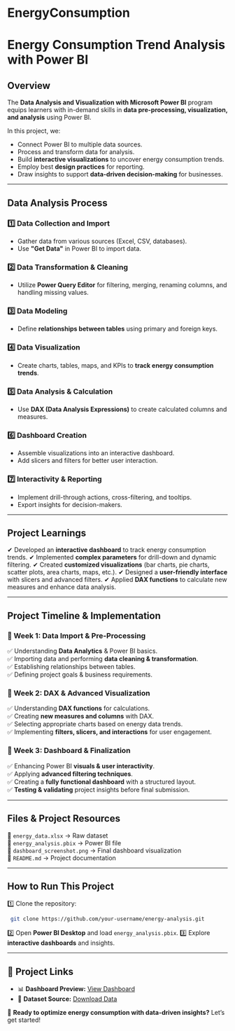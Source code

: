 # EnergyConsumption
# **Energy Consumption Trend Analysis with Power BI**

## **Overview**
The **Data Analysis and Visualization with Microsoft Power BI** program equips learners with in-demand skills in **data pre-processing, visualization, and analysis** using Power BI. 

In this project, we:
- Connect Power BI to multiple data sources.
- Process and transform data for analysis.
- Build **interactive visualizations** to uncover energy consumption trends.
- Employ best **design practices** for reporting.
- Draw insights to support **data-driven decision-making** for businesses.

---

## **Data Analysis Process**
### **1️⃣ Data Collection and Import**
- Gather data from various sources (Excel, CSV, databases).
- Use **"Get Data"** in Power BI to import data.

### **2️⃣ Data Transformation & Cleaning**
- Utilize **Power Query Editor** for filtering, merging, renaming columns, and handling missing values.

### **3️⃣ Data Modeling**
- Define **relationships between tables** using primary and foreign keys.

### **4️⃣ Data Visualization**
- Create charts, tables, maps, and KPIs to **track energy consumption trends**.

### **5️⃣ Data Analysis & Calculation**
- Use **DAX (Data Analysis Expressions)** to create calculated columns and measures.

### **6️⃣ Dashboard Creation**
- Assemble visualizations into an interactive dashboard.
- Add slicers and filters for better user interaction.

### **7️⃣ Interactivity & Reporting**
- Implement drill-through actions, cross-filtering, and tooltips.
- Export insights for decision-makers.

---

## **Project Learnings**
✔ Developed an **interactive dashboard** to track energy consumption trends.
✔ Implemented **complex parameters** for drill-down and dynamic filtering.
✔ Created **customized visualizations** (bar charts, pie charts, scatter plots, area charts, maps, etc.).
✔ Designed a **user-friendly interface** with slicers and advanced filters.
✔ Applied **DAX functions** to calculate new measures and enhance data analysis.

---

## **Project Timeline & Implementation**

### **📅 Week 1: Data Import & Pre-Processing**
✅ Understanding **Data Analytics** & Power BI basics.  
✅ Importing data and performing **data cleaning & transformation**.  
✅ Establishing relationships between tables.  
✅ Defining project goals & business requirements.  

### **📅 Week 2: DAX & Advanced Visualization**
✅ Understanding **DAX functions** for calculations.  
✅ Creating **new measures and columns** with DAX.  
✅ Selecting appropriate charts based on energy data trends.  
✅ Implementing **filters, slicers, and interactions** for user engagement.  

### **📅 Week 3: Dashboard & Finalization**
✅ Enhancing Power BI **visuals & user interactivity**.  
✅ Applying **advanced filtering techniques**.  
✅ Creating a **fully functional dashboard** with a structured layout.  
✅ **Testing & validating** project insights before final submission.  

---

## **Files & Project Resources**
📂 `energy_data.xlsx` → Raw dataset  
📂 `energy_analysis.pbix` → Power BI file  
📂 `dashboard_screenshot.png` → Final dashboard visualization  
📂 `README.md` → Project documentation  

---

## **How to Run This Project**
1️⃣ Clone the repository:
```bash
 git clone https://github.com/your-username/energy-analysis.git
```
2️⃣ Open **Power BI Desktop** and load `energy_analysis.pbix`.
3️⃣ Explore **interactive dashboards** and insights.

---

## **🔗 Project Links**
- 📊 **Dashboard Preview:** [View Dashboard](your-dashboard-link)
- 📑 **Dataset Source:** [Download Data](your-dataset-link)

🚀 **Ready to optimize energy consumption with data-driven insights?** Let’s get started!


